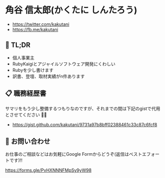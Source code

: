 # 角谷 信太郎(かくたに しんたろう)

* https://twitter.com/kakutani
* https://fb.me/kakutani

## 👀 TL;DR

* 個人事業主
* RubyKaigiとアジャイルソフトウェア開発にくわしい
* Rubyを少し書けます
* 訳書、登壇、取材実績がn件あります

## 📋 職務経歴書

サマリをもう少し整備するつもりなのですが、それまでの間は下記のgistで代用とさせてください 👷‍♂️

* https://gist.github.com/kakutani/9731a97b8bff02388461c33c87c6fcf8

## 📮 お問い合わせ

お仕事のご相談などはお気軽にGoogle Formからどうぞ(返信はベストエフォートです)!!

https://forms.gle/PvHXNNNFMpSy9yW98
